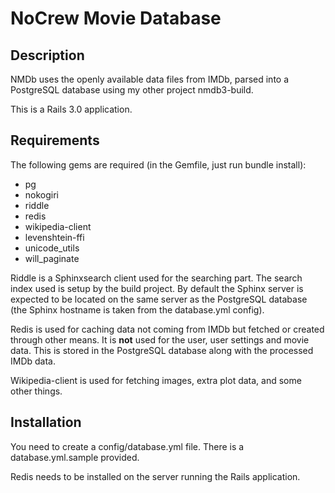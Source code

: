 NoCrew Movie Database
=====================

Description
-----------

NMDb uses the openly available data files from IMDb, parsed into a PostgreSQL database
using my other project nmdb3-build.

This is a Rails 3.0 application.


Requirements
------------

The following gems are required (in the Gemfile, just run bundle install):

* pg
* nokogiri
* riddle
* redis
* wikipedia-client
* levenshtein-ffi
* unicode_utils
* will_paginate

Riddle is a Sphinxsearch client used for the searching part. The search index used is
setup by the build project. By default the Sphinx server is expected to be located on
the same server as the PostgreSQL database (the Sphinx hostname is taken from the
database.yml config).

Redis is used for caching data not coming from IMDb but fetched or created through other
means. It is **not** used for the user, user settings and movie data. This is stored in
the PostgreSQL database along with the processed IMDb data.

Wikipedia-client is used for fetching images, extra plot data, and some other things.



Installation
------------

You need to create a config/database.yml file. There is a database.yml.sample provided.

Redis needs to be installed on the server running the Rails application.
